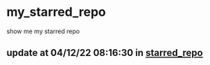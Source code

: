 # my_starred_repo
show me my starred repo

update at 04/12/22 08:16:30 in [starred_repo](./index.html)
---


